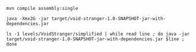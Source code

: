 `mvn compile assembly:single`

`java -Xmx2G -jar target/void-stranger-1.0-SNAPSHOT-jar-with-dependencies.jar`

```console
ls -1 levels/VoidStranger/simplified | while read line ; do java -jar target/void-stranger-1.0-SNAPSHOT-jar-with-dependencies.jar $line ; done 
```